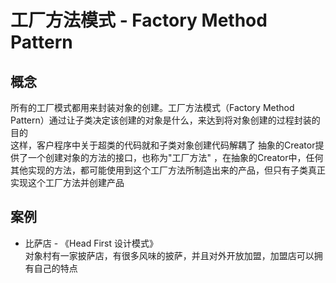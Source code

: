 # 工厂方法模式 - Factory Method Pattern

## 概念

所有的工厂模式都用来封装对象的创建。工厂方法模式（Factory Method Pattern）通过让子类决定该创建的对象是什么，来达到将对象创建的过程封装的目的  
这样，客户程序中关于超类的代码就和子类对象创建代码解耦了 抽象的Creator提供了一个创建对象的方法的接口，也称为"工厂方法"
，在抽象的Creator中，任何其他实现的方法，都可能使用到这个工厂方法所制造出来的产品，但只有子类真正实现这个工厂方法并创建产品

## 案例

* 比萨店 - 《Head First 设计模式》  
  对象村有一家披萨店，有很多风味的披萨，并且对外开放加盟，加盟店可以拥有自己的特点
